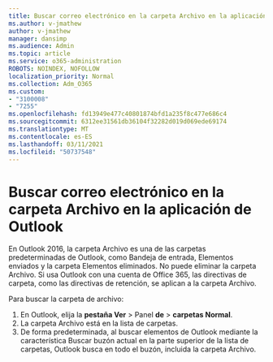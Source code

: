 ```yaml
---
title: Buscar correo electrónico en la carpeta Archivo en la aplicación de Outlook
ms.author: v-jmathew
author: v-jmathew
manager: dansimp
ms.audience: Admin
ms.topic: article
ms.service: o365-administration
ROBOTS: NOINDEX, NOFOLLOW
localization_priority: Normal
ms.collection: Adm_O365
ms.custom:
- "3100008"
- "7255"
ms.openlocfilehash: fd13949e477c40801874bfd1a235f8c477e686c4
ms.sourcegitcommit: 6312ee31561db36104f32282d019d069ede69174
ms.translationtype: MT
ms.contentlocale: es-ES
ms.lasthandoff: 03/11/2021
ms.locfileid: "50737548"
---
```

# <a name="find-email-in-archive-folder-in-outlook-app"></a>Buscar correo electrónico en la carpeta Archivo en la aplicación de Outlook

En Outlook 2016, la carpeta Archivo es una de las carpetas predeterminadas de Outlook, como Bandeja de entrada, Elementos enviados y la carpeta Elementos eliminados. No puede eliminar la carpeta Archivo. Si usa Outlook con una cuenta de Office 365, las directivas de carpeta, como las directivas de retención, se aplican a la carpeta Archivo.

Para buscar la carpeta de archivo:

1. En Outlook, elija la **pestaña Ver** > Panel **de**  >  **carpetas Normal**.
2. La carpeta Archivo está en la lista de carpetas.
3. De forma predeterminada, al buscar elementos de Outlook mediante la característica Buscar buzón actual en la parte superior de la lista de carpetas, Outlook busca en todo el buzón, incluida la carpeta Archivo.
